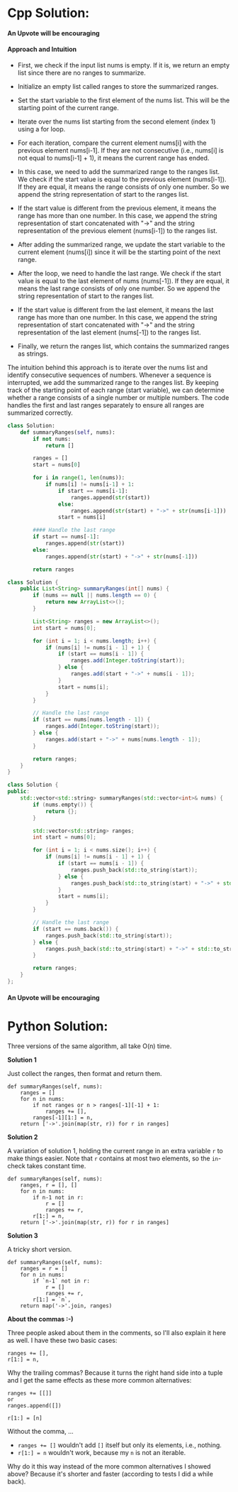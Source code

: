 # Cpp Solution:
#### An Upvote will be encouraging 

#### Approach and Intuition

- First, we check if the input list nums is empty. If it is, we return an empty list since there are no ranges to summarize.

- Initialize an empty list called ranges to store the summarized ranges.

- Set the start variable to the first element of the nums list. This will be the starting point of the current range.

- Iterate over the nums list starting from the second element (index 1) using a for loop.

- For each iteration, compare the current element nums[i] with the previous element nums[i-1]. If they are not consecutive (i.e., nums[i] is not equal to nums[i-1] + 1), it means the current range has ended.

- In this case, we need to add the summarized range to the ranges list. We check if the start value is equal to the previous element (nums[i-1]). If they are equal, it means the range consists of only one number. So we append the string representation of start to the ranges list.

- If the start value is different from the previous element, it means the range has more than one number. In this case, we append the string representation of start concatenated with "->" and the string representation of the previous element (nums[i-1]) to the ranges list.

- After adding the summarized range, we update the start variable to the current element (nums[i]) since it will be the starting point of the next range.

- After the loop, we need to handle the last range. We check if the start value is equal to the last element of nums (nums[-1]). If they are equal, it means the last range consists of only one number. So we append the string representation of start to the ranges list.

- If the start value is different from the last element, it means the last range has more than one number. In this case, we append the string representation of start concatenated with "->" and the string representation of the last element (nums[-1]) to the ranges list.

- Finally, we return the ranges list, which contains the summarized ranges as strings.

The intuition behind this approach is to iterate over the nums list and identify consecutive sequences of numbers. Whenever a sequence is interrupted, we add the summarized range to the ranges list. By keeping track of the starting point of each range (start variable), we can determine whether a range consists of a single number or multiple numbers. The code handles the first and last ranges separately to ensure all ranges are summarized correctly.

```Python
class Solution:
    def summaryRanges(self, nums):
        if not nums:
            return []

        ranges = []
        start = nums[0]

        for i in range(1, len(nums)):
            if nums[i] != nums[i-1] + 1:
                if start == nums[i-1]:
                    ranges.append(str(start))
                else:
                    ranges.append(str(start) + "->" + str(nums[i-1]))
                start = nums[i]

        #### Handle the last range
        if start == nums[-1]:
            ranges.append(str(start))
        else:
            ranges.append(str(start) + "->" + str(nums[-1]))

        return ranges
```
```Java
class Solution {
    public List<String> summaryRanges(int[] nums) {
        if (nums == null || nums.length == 0) {
            return new ArrayList<>();
        }

        List<String> ranges = new ArrayList<>();
        int start = nums[0];

        for (int i = 1; i < nums.length; i++) {
            if (nums[i] != nums[i - 1] + 1) {
                if (start == nums[i - 1]) {
                    ranges.add(Integer.toString(start));
                } else {
                    ranges.add(start + "->" + nums[i - 1]);
                }
                start = nums[i];
            }
        }

        // Handle the last range
        if (start == nums[nums.length - 1]) {
            ranges.add(Integer.toString(start));
        } else {
            ranges.add(start + "->" + nums[nums.length - 1]);
        }

        return ranges;
    }
}

```
```cpp
class Solution {
public:
    std::vector<std::string> summaryRanges(std::vector<int>& nums) {
        if (nums.empty()) {
            return {};
        }

        std::vector<std::string> ranges;
        int start = nums[0];

        for (int i = 1; i < nums.size(); i++) {
            if (nums[i] != nums[i - 1] + 1) {
                if (start == nums[i - 1]) {
                    ranges.push_back(std::to_string(start));
                } else {
                    ranges.push_back(std::to_string(start) + "->" + std::to_string(nums[i - 1]));
                }
                start = nums[i];
            }
        }

        // Handle the last range
        if (start == nums.back()) {
            ranges.push_back(std::to_string(start));
        } else {
            ranges.push_back(std::to_string(start) + "->" + std::to_string(nums.back()));
        }

        return ranges;
    }
};
```
#### An Upvote will be encouraging 


# Python Solution:
Three versions of the same algorithm, all take O(n) time.

**Solution 1**

Just collect the ranges, then format and return them.

    def summaryRanges(self, nums):
        ranges = []
        for n in nums:
            if not ranges or n > ranges[-1][-1] + 1:
                ranges += [],
            ranges[-1][1:] = n,
        return ['->'.join(map(str, r)) for r in ranges]

**Solution 2**

A variation of solution 1, holding the current range in an extra variable `r` to make things easier. Note that `r` contains at most two elements, so the `in`-check takes constant time.

    def summaryRanges(self, nums):
        ranges, r = [], []
        for n in nums:
            if n-1 not in r:
                r = []
                ranges += r,
            r[1:] = n,
        return ['->'.join(map(str, r)) for r in ranges]

**Solution 3**

A tricky short version.

    def summaryRanges(self, nums):
        ranges = r = []
        for n in nums:
            if `n-1` not in r:
                r = []
                ranges += r,
            r[1:] = `n`,
        return map('->'.join, ranges)

**About the commas :-)**

Three people asked about them in the comments, so I'll also explain it here as well. I have these two basic cases:

    ranges += [],
    r[1:] = n,

Why the trailing commas? Because it turns the right hand side into a tuple and I get the same effects as these more common alternatives:

    ranges += [[]]
    or
    ranges.append([])

    r[1:] = [n]

Without the comma, ...

 - `ranges += []` wouldn't add `[]` itself but only its elements, i.e., nothing.
 - `r[1:] = n` wouldn't work, because my `n` is not an iterable.

Why do it this way instead of the more common alternatives I showed above? Because it's shorter and faster (according to tests I did a while back).